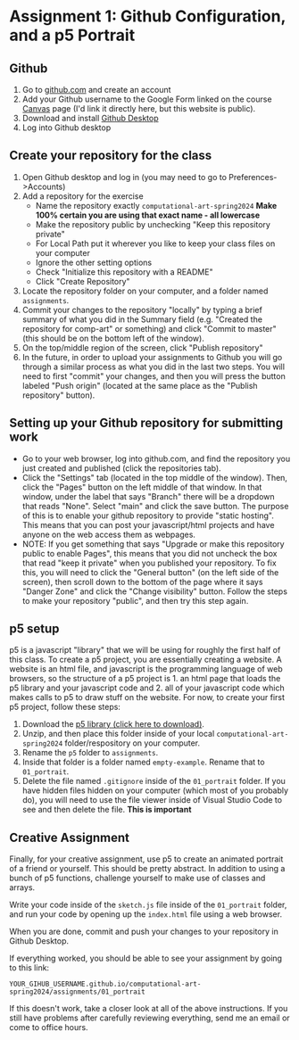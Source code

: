 # Assignment 1: Github Configuration, and a p5 Portrait

## Github
1. Go to [github.com](https://github.com/) and create an account
1. Add your Github username to the Google Form linked on the course [Canvas](https://canvas.american.edu) page (I'd link it directly here, but this website is public).
1. Download and install [Github Desktop](https://desktop.github.com/)
1. Log into Github desktop

## Create your repository for the class
1. Open Github desktop and log in (you may need to go to Preferences->Accounts)
1. Add a repository for the exercise
    - Name the repository exactly `computational-art-spring2024` **Make 100% certain you are using that exact name - all lowercase**
    - Make the repository public by unchecking "Keep this repository private"
    - For Local Path put it wherever you like to keep your class files on your computer
    - Ignore the other setting options
    - Check "Initialize this repository with a README"
    - Click "Create Repository"
1. Locate the repository folder on your computer, and a folder named `assignments`.
1. Commit your changes to the repository "locally" by typing a brief summary of what you did in the Summary field (e.g. "Created the repository for comp-art" or something) and click "Commit to master" (this should be on the bottom left of the window).
1. On the top/middle region of the screen, click "Publish repository"
1. In the future, in order to upload your assignments to Github you will go through a similar process as what you did in the last two steps. You will need to first "commit" your changes, and then you will press the button labeled "Push origin" (located at the same place as the "Publish repository" button).

## Setting up your Github repository for submitting work
- Go to your web browser, log into github.com, and find the repository you just created and published (click the repositories tab).
- Click the "Settings" tab (located in the top middle of the window). Then, click the "Pages" button on the left middle of that window. In that window, under the label that says "Branch" there will be a dropdown that reads "None". Select "main" and click the save button. The purpose of this is to enable your github repository to provide "static hosting". This means that you can post your javascript/html projects and have anyone on the web access them as webpages.
- NOTE: If you get something that says "Upgrade or make this repository public to enable Pages", this means that you did not uncheck the box that read "keep it private" when you published your repository. To fix this, you will need to click the "General button" (on the left side of the screen), then scroll down to the bottom of the page where it says "Danger Zone" and click the "Change visibility" button. Follow the steps to make your repository "public", and then try this step again.

## p5 setup

p5 is a javascript "library" that we will be using for roughly the first half of this class. To create a p5 project, you are essentially creating a website. A website is an html file, and javascript is the programming language of web browsers, so the structure of a p5 project is 1. an html page that loads the p5 library and your javascript code and 2. all of your javascript code which makes calls to p5 to draw stuff on the website. For now, to create your first p5 project, follow these steps:

1. Download the [p5 library (click here to download)](https://github.com/processing/p5.js/releases/download/v1.9.0/p5.zip). 
1. Unzip, and then place this folder inside of your local `computational-art-spring2024` folder/respository on your computer.
1. Rename the `p5` folder to `assignments`. 
1. Inside that folder is a folder named `empty-example`. Rename that to `01_portrait`.
1. Delete the file named `.gitignore` inside of the `01_portrait` folder. If you have hidden files hidden on your computer (which most of you probably do), you will need to use the file viewer inside of Visual Studio Code to see and then delete the file. **This is important**

## Creative Assignment

Finally, for your creative assignment, use p5 to create an animated portrait of a friend or yourself. This should be pretty abstract. In addition to using a bunch of p5 functions, challenge yourself to make use of classes and arrays.

Write your code inside of the `sketch.js` file inside of the `01_portrait` folder, and run your code by opening up the `index.html` file using a web browser.

When you are done, commit and push your changes to your repository in Github Desktop.

If everything worked, you should be able to see your assignment by going to this link:

```
YOUR_GIHUB_USERNAME.github.io/computational-art-spring2024/assignments/01_portrait
```

If this doesn't work, take a closer look at all of the above instructions. If you still have problems after carefully reviewing everything, send me an email or come to office hours.